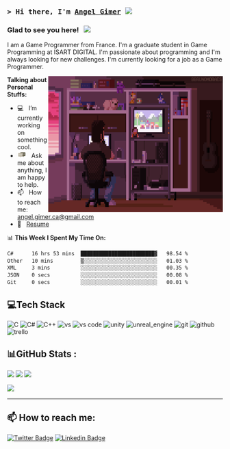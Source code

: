 ### <samp>&gt; Hi there, I'm <a href="https://angel-2180.github.io" target="_blank">Angel Gimer</a> <img src="https://media.giphy.com/media/hvRJCLFzcasrR4ia7z/giphy.gif" width="25"> </samp>


### Glad to see you here! &nbsp; ![](https://visitor-badge.glitch.me/badge?page_id=Angel-2180.Angel-2180&style=flat-round&color=0088cc)

I am a Game Programmer from France. I'm a graduate student in Game Programming at ISART DIGITAL. I'm passionate about programming and I'm always looking for new challenges. I'm currently looking for a job as a Game Programmer.

<img align="right" alt="GIF" src="assets/coding.gif" width="408" height="318" />

**Talking about Personal Stuffs:**

- :computer:&nbsp;&nbsp; I’m currently working on something cool.
- <img src="https://github.com/Angel-2180/Angel-2180/blob/main/assets/message.gif?raw=true" width="21" />&nbsp;&nbsp; Ask me about anything, I am happy to help.
- :mailbox:&nbsp;&nbsp; How to reach me: angel.gimer.ca@gmail.com
- :page_with_curl:&nbsp;&nbsp; [Resume](https://drive.google.com/file/d/1Ra1nzYJQc7s7smOvsQDZ_Spi3wYPm0yw/view?usp=sharing)

📊 **This Week I Spent My Time On:**
<!--START_SECTION:waka-->

```txt
C#      16 hrs 53 mins  ████████████████████████▓   98.54 %
Other   10 mins         ▒░░░░░░░░░░░░░░░░░░░░░░░░   01.03 %
XML     3 mins          ░░░░░░░░░░░░░░░░░░░░░░░░░   00.35 %
JSON    0 secs          ░░░░░░░░░░░░░░░░░░░░░░░░░   00.08 %
Git     0 secs          ░░░░░░░░░░░░░░░░░░░░░░░░░   00.01 %
```

<!--END_SECTION:waka-->


## 💻Tech Stack
![C](https://img.shields.io/badge/c-%2300599C.svg?style=for-the-badge&logo=c&logoColor=white) ![C#](https://img.shields.io/badge/c%23-%23239120.svg?style=for-the-badge&logo=c-sharp&logoColor=white) ![C++](https://img.shields.io/badge/c++-%2300599C.svg?style=for-the-badge&logo=c%2B%2B&logoColor=white) ![vs](https://img.shields.io/badge/Visual%20Studio-5C2D91?style=for-the-badge&logo=visual-studio&logoColor=white) ![vs code](https://img.shields.io/badge/Visual%20Studio%20Code-007ACC?style=for-the-badge&logo=visual-studio-code&logoColor=white) ![unity](https://img.shields.io/badge/Unity-100000?style=for-the-badge&logo=unity&logoColor=white) ![unreal_engine](https://img.shields.io/badge/Unreal%20Engine-313131?style=for-the-badge&logo=unreal-engine&logoColor=white) ![git](https://img.shields.io/badge/Git-F05032?style=for-the-badge&logo=git&logoColor=white) ![github](https://img.shields.io/badge/GitHub-100000?style=for-the-badge&logo=github&logoColor=white) ![trello](https://img.shields.io/badge/Trello-0052CC?style=for-the-badge&logo=trello&logoColor=white) 
## 📊GitHub Stats :
<p>
<img height="180em" src="https://github-readme-stats.vercel.app/api?username=Angel-2180&show_icons=true&theme=radical&include_all_commits=true&count_private=true"/>
<img height="180em" src="https://github-readme-stats.vercel.app/api/top-langs/?username=Angel-2180&layout=compact&langs_count=8&theme=radical"/>
<img height="180em" src="https://github-readme-streak-stats.herokuapp.com/?user=Angel-2180&layout=compact&langs_count=8&theme=radical">
</p>


<img src="https://github-profile-trophy.vercel.app/?username=Angel-2180&theme=onedark&no-frame=false&no-bg=false&margin-w=4"/>
</p>

---

## 📫 How to reach me:
  [![Twitter Badge](https://img.shields.io/badge/-Twitter-00acee?style=flat-round&logo=Twitter&logoColor=white)](https://twitter.com/AngelGimer) [![Linkedin Badge](https://img.shields.io/badge/-Linkedin-blue?style=flat-round&logo=Linkedin&logoColor=white)](https://www.linkedin.com/in/angel-gimer-4b4b1b1b4/)    
